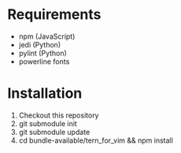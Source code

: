 Requirements
============
* npm (JavaScript)
* jedi (Python)
* pylint (Python)
* powerline fonts

Installation
============

1. Checkout this repository
2. git submodule init
3. git submodule update
4. cd bundle-available/tern\_for\_vim && npm install


